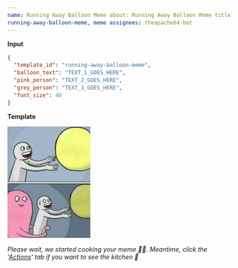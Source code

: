 ```yaml
---
name: Running Away Balloon Meme about: Running Away Balloon Meme title:Running Away Balloon Meme labels:
running-away-balloon-meme, meme assignees: theapache64-bot
---
```


**Input**

```json
{
  "template_id": "running-away-balloon-meme",
  "balloon_text": "TEXT_1_GOES_HERE",
  "pink_person": "TEXT_2_GOES_HERE",
  "grey_person": "TEXT_3_GOES_HERE",
  "font_size": 40
}
```

**Template**

<img src="https://raw.githubusercontent.com/theapache64/gh-meme-maker/master/template_images/running_away_balloon.jpg" height="250"/>


<!-- Once you created the issue... -->
*Please wait, we started cooking your meme 👨‍🍳. Meantime, click
the '[Actions](https://github.com/theapache64/gh-meme-maker/actions)' tab if you want to see the kitchen 🍳* 